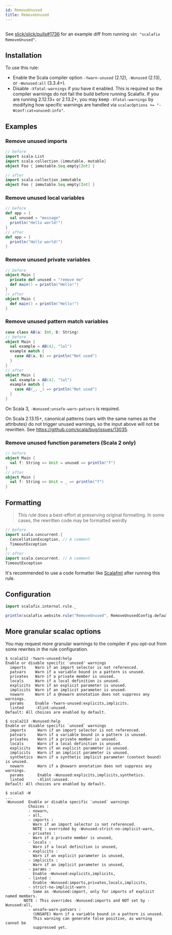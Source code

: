 ```yaml
---
id: RemoveUnused
title: RemoveUnused
---
```


```scala mdoc:rule:RemoveUnused

```

See [slick/slick/pulls#1736](https://github.com/slick/slick/pull/1736) for an
example diff from running `sbt "scalafix RemoveUnused"`.

## Installation

To use this rule:

- Enable the Scala compiler option `-Ywarn-unused` (2.12), `-Wunused` (2.13),
  or `-Wunused:all` (3.3.4+).
- Disable `-Xfatal-warnings` if you have it enabled. This is required so the
  compiler warnings do not fail the build before running Scalafix. If you are
  running 2.12.13+ or 2.13.2+, you may keep `-Xfatal-warnings` by modifying how
  specific warnings are handled via `scalacOptions += "-Wconf:cat=unused:info"`.

## Examples

### Remove unused imports

```scala
// before
import scala.List
import scala.collection.{immutable, mutable}
object Foo { immutable.Seq.empty[Int] }

// after
import scala.collection.immutable
object Foo { immutable.Seq.empty[Int] }
```

### Remove unused local variables

```scala
// before
def app = {
  val unused = "message"
  println("Hello world!")
}
// after
def app = {
  println("Hello world!")
}
```

### Remove unused private variables

```scala
// before
object Main {
  private def unused = "remove me"
  def main() = println("Hello!")
}
// after
object Main {
  def main() = println("Hello!")
}
```

### Remove unused pattern match variables

```scala
case class AB(a: Int, b: String)
// before
object Main {
  val example = AB(42, "lol")
  example match {
    case AB(a, b) => println("Not used")
  }
}
// after
object Main {
  val example = AB(42, "lol")
  example match {
    case AB(_, _) => println("Not used")
  }
}
```

On Scala 3, `-Wunused:unsafe-warn-patvars` is required.

On Scala 2.13.15+, canonical patterns (vars with the same names as the
attributes) do not trigger unused warnings, so the input above will not
be rewritten. See https://github.com/scala/bug/issues/13035.

### Remove unused function parameters (Scala 2 only)

```scala
// before
object Main {
  val f: String => Unit = unused => println("f")
}
// after
object Main {
  val f: String => Unit = _ => println("f")
}
```

## Formatting

> This rule does a best-effort at preserving original formatting. In some cases,
> the rewritten code may be formatted weirdly

```scala
// before
import scala.concurrent.{
  CancellationException, // A comment
  TimeoutException
}
// after
import scala.concurrent. // A comment
TimeoutException
```

It's recommended to use a code formatter like
[Scalafmt](https://scalameta.org/scalafmt/) after running this rule.

## Configuration

```scala mdoc:passthrough
import scalafix.internal.rule._
```

```scala mdoc:passthrough
println(scalafix.website.rule("RemoveUnused", RemoveUnusedConfig.default))
```

## More granular scalac options

You may request more granular warnings to the compiler if you opt-out
from some rewrites in the rule configuration.

```
$ scala212 -Ywarn-unused:help
Enable or disable specific `unused' warnings
  imports    Warn if an import selector is not referenced.
  patvars    Warn if a variable bound in a pattern is unused.
  privates   Warn if a private member is unused.
  locals     Warn if a local definition is unused.
  explicits  Warn if an explicit parameter is unused.
  implicits  Warn if an implicit parameter is unused.
  nowarn     Warn if a @nowarn annotation does not suppress any warnings.
  params     Enable -Ywarn-unused:explicits,implicits.
  linted     -Xlint:unused.
Default: All choices are enabled by default.
```

```
$ scala213 -Wunused:help
Enable or disable specific `unused` warnings
  imports     Warn if an import selector is not referenced.
  patvars     Warn if a variable bound in a pattern is unused.
  privates    Warn if a private member is unused.
  locals      Warn if a local definition is unused.
  explicits   Warn if an explicit parameter is unused.
  implicits   Warn if an implicit parameter is unused.
  synthetics  Warn if a synthetic implicit parameter (context bound) is unused.
  nowarn      Warn if a @nowarn annotation does not suppress any warnings.
  params      Enable -Wunused:explicits,implicits,synthetics.
  linted      -Xlint:unused.
Default: All choices are enabled by default.
```

```
$ scala3 -W
...
-Wunused  Enable or disable specific `unused` warnings
          Choices :
          - nowarn,
          - all,
          - imports :
            Warn if an import selector is not referenced.
            NOTE : overrided by -Wunused:strict-no-implicit-warn,
          - privates :
            Warn if a private member is unused,
          - locals :
            Warn if a local definition is unused,
          - explicits :
            Warn if an explicit parameter is unused,
          - implicits :
            Warn if an implicit parameter is unused,
          - params :
            Enable -Wunused:explicits,implicits,
          - linted :
            Enable -Wunused:imports,privates,locals,implicits,
          - strict-no-implicit-warn :
            Same as -Wunused:import, only for imports of explicit named members.
        NOTE : This overrides -Wunused:imports and NOT set by -Wunused:all,
          - unsafe-warn-patvars :
            (UNSAFE) Warn if a variable bound in a pattern is unused.
            This warning can generate false positive, as warning cannot be
            suppressed yet.
```
